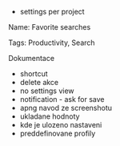 - settings per project

Name:
Favorite searches

Tags:
Productivity, Search

Dokumentace
- shortcut
- delete akce
- no settings view
- notification - ask for save
- apng navod ze screenshotu
- ukladane hodnoty
- kde je ulozeno nastaveni
- preddefinovane profily 
